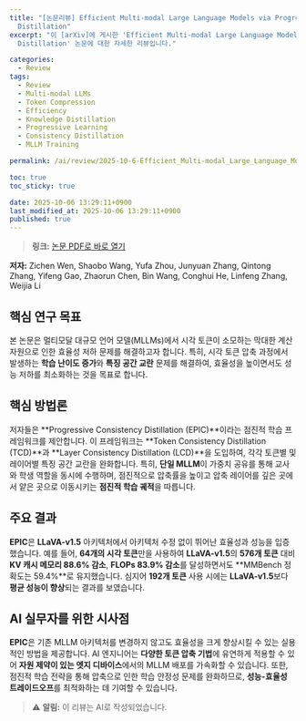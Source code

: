 ```yaml
---
title: "[논문리뷰] Efficient Multi-modal Large Language Models via Progressive Consistency
  Distillation"
excerpt: "이 [arXiv]에 게시한 'Efficient Multi-modal Large Language Models via Progressive Consistency
  Distillation' 논문에 대한 자세한 리뷰입니다."

categories:
  - Review
tags:
  - Review
  - Multi-modal LLMs
  - Token Compression
  - Efficiency
  - Knowledge Distillation
  - Progressive Learning
  - Consistency Distillation
  - MLLM Training

permalink: /ai/review/2025-10-6-Efficient_Multi-modal_Large_Language_Models_via_Progressive_Consistency_Distillation/

toc: true
toc_sticky: true

date: 2025-10-06 13:29:11+0900
last_modified_at: 2025-10-06 13:29:11+0900
published: true
---
```

> **링크:** [논문 PDF로 바로 열기](https://arxiv.org/abs/2510.00515)

**저자:** Zichen Wen, Shaobo Wang, Yufa Zhou, Junyuan Zhang, Qintong Zhang, Yifeng Gao, Zhaorun Chen, Bin Wang, Conghui He, Linfeng Zhang, Weijia Li



## 핵심 연구 목표
본 논문은 멀티모달 대규모 언어 모델(MLLMs)에서 시각 토큰이 소모하는 막대한 계산 자원으로 인한 효율성 저하 문제를 해결하고자 합니다. 특히, 시각 토큰 압축 과정에서 발생하는 **학습 난이도 증가**와 **특징 공간 교란** 문제를 해결하여, 효율성을 높이면서도 성능 저하를 최소화하는 것을 목표로 합니다.

## 핵심 방법론
저자들은 **Progressive Consistency Distillation (EPIC)**이라는 점진적 학습 프레임워크를 제안합니다. 이 프레임워크는 **Token Consistency Distillation (TCD)**과 **Layer Consistency Distillation (LCD)**을 도입하여, 각각 토큰별 및 레이어별 특징 공간 교란을 완화합니다. 특히, **단일 MLLM**이 가중치 공유를 통해 교사와 학생 역할을 동시에 수행하며, 점진적으로 압축률을 높이고 압축 레이어를 깊은 곳에서 얕은 곳으로 이동시키는 **점진적 학습 궤적**을 따릅니다.

## 주요 결과
**EPIC**은 **LLaVA-v1.5** 아키텍처에서 아키텍처 수정 없이 뛰어난 효율성과 성능을 입증했습니다. 예를 들어, **64개의 시각 토큰**만을 사용하여 **LLaVA-v1.5**의 **576개 토큰** 대비 **KV 캐시 메모리 88.6% 감소**, **FLOPs 83.9% 감소**를 달성하면서도 **MMBench 정확도는 59.4%**로 유지했습니다. 심지어 **192개 토큰** 사용 시에는 **LLaVA-v1.5**보다 **평균 성능이 향상**되는 결과를 보였습니다.

## AI 실무자를 위한 시사점
**EPIC**은 기존 MLLM 아키텍처를 변경하지 않고도 효율성을 크게 향상시킬 수 있는 실용적인 방법을 제공합니다. AI 엔지니어는 **다양한 토큰 압축 기법**에 유연하게 적용할 수 있어 **자원 제약이 있는 엣지 디바이스**에서의 MLLM 배포를 가속화할 수 있습니다. 또한, 점진적 학습 전략을 통해 압축으로 인한 학습 안정성 문제를 완화하므로, **성능-효율성 트레이드오프**를 최적화하는 데 기여할 수 있습니다.

> ⚠️ **알림:** 이 리뷰는 AI로 작성되었습니다.
